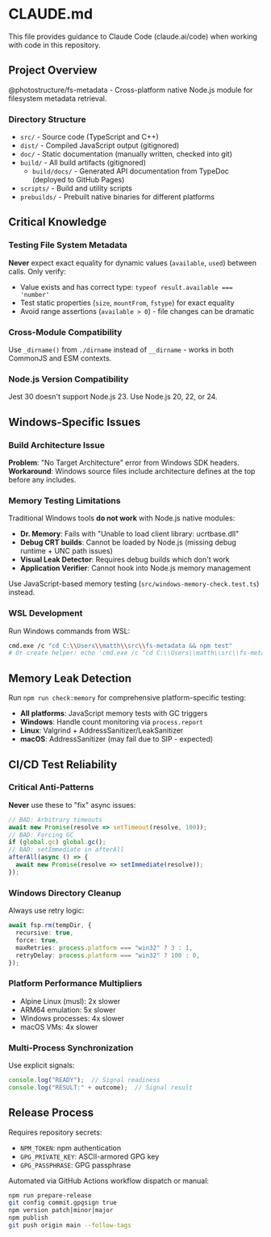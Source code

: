 # CLAUDE.md

This file provides guidance to Claude Code (claude.ai/code) when working with code in this repository.

## Project Overview

@photostructure/fs-metadata - Cross-platform native Node.js module for filesystem metadata retrieval.

### Directory Structure
- `src/` - Source code (TypeScript and C++)
- `dist/` - Compiled JavaScript output (gitignored)
- `doc/` - Static documentation (manually written, checked into git)
- `build/` - All build artifacts (gitignored)
  - `build/docs/` - Generated API documentation from TypeDoc (deployed to GitHub Pages)
- `scripts/` - Build and utility scripts
- `prebuilds/` - Prebuilt native binaries for different platforms

## Critical Knowledge

### Testing File System Metadata
**Never** expect exact equality for dynamic values (`available`, `used`) between calls. Only verify:
- Value exists and has correct type: `typeof result.available === 'number'`
- Test static properties (`size`, `mountFrom`, `fstype`) for exact equality
- Avoid range assertions (`available > 0`) - file changes can be dramatic

### Cross-Module Compatibility
Use `_dirname()` from `./dirname` instead of `__dirname` - works in both CommonJS and ESM contexts.

### Node.js Version Compatibility
Jest 30 doesn't support Node.js 23. Use Node.js 20, 22, or 24.

## Windows-Specific Issues

### Build Architecture Issue
**Problem**: "No Target Architecture" error from Windows SDK headers.
**Workaround**: Windows source files include architecture defines at the top before any includes.

### Memory Testing Limitations
Traditional Windows tools **do not work** with Node.js native modules:
- **Dr. Memory**: Fails with "Unable to load client library: ucrtbase.dll"
- **Debug CRT builds**: Cannot be loaded by Node.js (missing debug runtime + UNC path issues)
- **Visual Leak Detector**: Requires debug builds which don't work
- **Application Verifier**: Cannot hook into Node.js memory management

Use JavaScript-based memory testing (`src/windows-memory-check.test.ts`) instead.

### WSL Development
Run Windows commands from WSL:
```bash
cmd.exe /c "cd C:\\Users\\matth\\src\\fs-metadata && npm test"
# Or create helper: echo 'cmd.exe /c "cd C:\\Users\\matth\\src\\fs-metadata && $@"' > ~/bin/win-run
```

## Memory Leak Detection

Run `npm run check:memory` for comprehensive platform-specific testing:
- **All platforms**: JavaScript memory tests with GC triggers
- **Windows**: Handle count monitoring via `process.report`
- **Linux**: Valgrind + AddressSanitizer/LeakSanitizer
- **macOS**: AddressSanitizer (may fail due to SIP - expected)

## CI/CD Test Reliability

### Critical Anti-Patterns
**Never** use these to "fix" async issues:
```javascript
// BAD: Arbitrary timeouts
await new Promise(resolve => setTimeout(resolve, 100));
// BAD: Forcing GC
if (global.gc) global.gc();
// BAD: setImmediate in afterAll
afterAll(async () => {
  await new Promise(resolve => setImmediate(resolve));
});
```

### Windows Directory Cleanup
Always use retry logic:
```typescript
await fsp.rm(tempDir, {
  recursive: true,
  force: true,
  maxRetries: process.platform === "win32" ? 3 : 1,
  retryDelay: process.platform === "win32" ? 100 : 0,
});
```

### Platform Performance Multipliers
- Alpine Linux (musl): 2x slower
- ARM64 emulation: 5x slower
- Windows processes: 4x slower
- macOS VMs: 4x slower

### Multi-Process Synchronization
Use explicit signals:
```javascript
console.log("READY");  // Signal readiness
console.log("RESULT:" + outcome);  // Signal result
```

## Release Process

Requires repository secrets:
- `NPM_TOKEN`: npm authentication
- `GPG_PRIVATE_KEY`: ASCII-armored GPG key
- `GPG_PASSPHRASE`: GPG passphrase

Automated via GitHub Actions workflow dispatch or manual:
```bash
npm run prepare-release
git config commit.gpgsign true
npm version patch|minor|major
npm publish
git push origin main --follow-tags
```